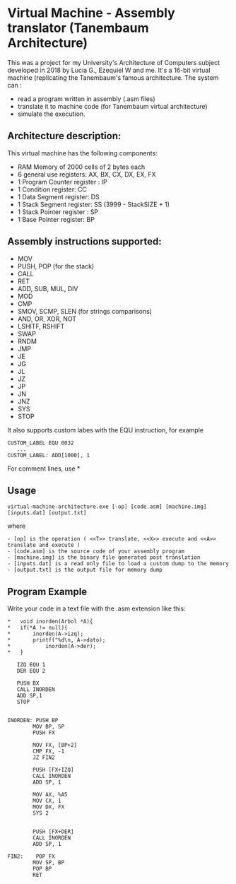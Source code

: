 # Virtual Machine - Assembly translator (Tanembaum Architecture)

This was a project for my University's Architecture of Computers subject developed in 2018 by Lucia G., Ezequiel W and me. 
It's a 16-bit virtual machine (replicating the Tanembaum's famous architecture. 
The system can :

* read a program written in assembly (.asm files)
* translate it to machine code (for Tanembaum virtual architecture)
* simulate the execution.


## Architecture description:

This virtual machine has the following components:

* RAM Memory of 2000 cells of 2 bytes each
* 6 general use registers: AX, BX, CX, DX, EX, FX
* 1 Program Counter register : IP
* 1 Condition register: CC
* 1 Data Segment register: DS
* 1 Stack Segment register: SS (3999 - StackSIZE + 1)
* 1 Stack Pointer register : SP
* 1 Base Pointer register: BP

## Assembly instructions supported:

* MOV
* PUSH, POP (for the stack)
* CALL
* RET
* ADD, SUB, MUL, DIV
* MOD
* CMP
* SMOV, SCMP, SLEN (for strings comparisons)
* AND, OR, XOR, NOT
* LSHITF, RSHIFT
* SWAP
* RNDM
* JMP
* JE
* JG
* JL
* JZ
* JP 
* JN
* JNZ
* SYS
* STOP

It also supports custom labes with the EQU instruction, for example
```
CUSTOM_LABEL EQU 0032
   ...
CUSTOM_LABEL: ADD[1000], 1
```
For comment lines, use *

## Usage

 ```
virtual-machine-architecture.exe [-op] [code.asm] [machine.img] [inputs.dat] [output.txt]
```
where
 ```
 - [op] is the operation ( <<T>> translate, <<X>> execute and <<A>> translate and execute )
 - [code.asm] is the source code of your assembly program
 - [machine.img] is the binary file generated post translation
 - [inputs.dat] is a read only file to load a custom dump to the memory 
 - [output.txt] is the output file for memory dump
```

## Program Example
Write your code in a text file with the .asm extension like this:
 ```assembly
*	void inorden(Arbol *A){
*  	if(*A != null){
*		inorden(A->izq);
*		printf("%d\n, A->dato);
*        	inorden(A->der);
*	}
 
    IZQ EQU 1
    DER EQU 2

    PUSH BX
    CALL INORDEN
    ADD SP,1
    STOP


INORDEN: PUSH BP
         MOV BP, SP
         PUSH FX
      
         MOV FX, [BP+2]
         CMP FX, -1
         JZ FIN2
      
         PUSH [FX+IZQ]
         CALL INORDEN
         ADD SP, 1
 
         MOV AX, %A5
         MOV CX, 1
         MOV DX, FX
         SYS 2

         
         PUSH [FX+DER]
         CALL INORDEN
         ADD SP, 1

FIN2:    POP FX
         MOV SP, BP
         POP BP
         RET
```
